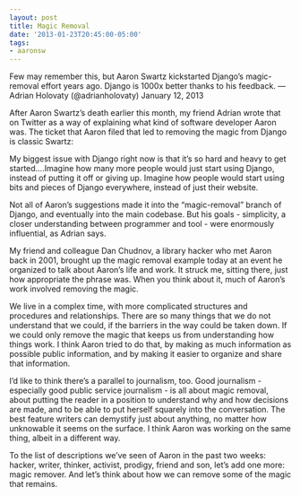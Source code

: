 ```yaml
---
layout: post
title: Magic Removal
date: '2013-01-23T20:45:00-05:00'
tags:
- aaronsw
---
```



Few may remember this, but Aaron Swartz kickstarted Django’s magic-removal effort years ago. Django is 1000x better thanks to his feedback.
— Adrian Holovaty (@adrianholovaty) January 12, 2013

After Aaron Swartz’s death earlier this month, my friend Adrian wrote that on Twitter as a way of explaining what kind of software developer Aaron was. The ticket that Aaron filed that led to removing the magic from Django is classic Swartz:



My biggest issue with Django right now is that it’s so hard and heavy to get started….Imagine how many more people would just start using Django, instead of putting it off or giving up. Imagine how people would start using bits and pieces of Django everywhere, instead of just their website.


Not all of Aaron’s suggestions made it into the “magic-removal” branch of Django, and eventually into the main codebase. But his goals - simplicity, a closer understanding between programmer and tool - were enormously influential, as Adrian says.

My friend and colleague Dan Chudnov, a library hacker who met Aaron back in 2001, brought up the magic removal example today at an event he organized to talk about Aaron’s life and work. It struck me, sitting there, just how appropriate the phrase was. When you think about it, much of Aaron’s work involved removing the magic.

We live in a complex time, with more complicated structures and procedures and relationships. There are so many things that we do not understand that we could, if the barriers in the way could be taken down. If we could only remove the magic that keeps us from understanding how things work. I think Aaron tried to do that, by making as much information as possible public information, and by making it easier to organize and share that information.

I’d like to think there’s a parallel to journalism, too. Good journalism - especially good public service journalism - is all about magic removal, about putting the reader in a position to understand why and how decisions are made, and to be able to put herself squarely into the conversation. The best feature writers can demystify just about anything, no matter how unknowable it seems on the surface. I think Aaron was working on the same thing, albeit in a different way.

To the list of descriptions we’ve seen of Aaron in the past two weeks: hacker, writer, thinker, activist, prodigy, friend and son, let’s add one more: magic remover. And let’s think about how we can remove some of the magic that remains.
